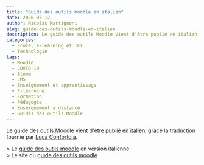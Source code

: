 ```yaml
---
title: "Guide des outils moodle en italien"
date: 2020-05-12
author: Nicolas Martignoni
slug: guide-des-outils-moodle-en-italien
description: Le guide des outils Moodle vient d'être publié en italien, grâce la traduction fournie par Luca Confortola.
categories:
  - École, e-learning et ICT
  - Technologie
tags:
  - Moodle
  - COVID-19
  - Bloom
  - LMS
  - Enseignement et apprentissage
  - E-learning
  - Formation
  - Pédagogie
  - Enseignement à distance
  - Guides des outils Moodle
---
```

Le guide des outils Moodle vient d'être [publié en italien][it], grâce la traduction fournie par [Luca Confortola](https://twitter.com/ConfortolaLuca).

&gt; Le [guide des outils moodle][it] en version italienne<br />
&gt; Le site du [guide des outils moodle](https://moodletoolguide.net/)

  [it]: https://moodletoolguide.net/it/

<!--more-->
